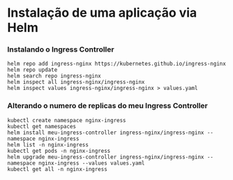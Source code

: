 # Instalação de uma aplicação via Helm

### Instalando o Ingress Controller

    helm repo add ingress-nginx https://kubernetes.github.io/ingress-nginx
    helm repo update
    helm search repo ingress-nginx
    helm inspect all ingress-nginx/ingress-nginx
    helm inspect values ingress-nginx/ingress-nginx > values.yaml

### Alterando o numero de replicas do meu Ingress Controller
     
    kubectl create namespace nginx-ingress
    kubectl get namespaces
    helm install meu-ingress-controller ingress-nginx/ingress-nginx --namespace nginx-ingress
    helm list -n nginx-ingress
    kubectl get pods -n nginx-ingress
    helm upgrade meu-ingress-controller ingress-nginx/ingress-nginx --namespace nginx-ingress --values values.yaml
    kubectl get all -n nginx-ingress
    
